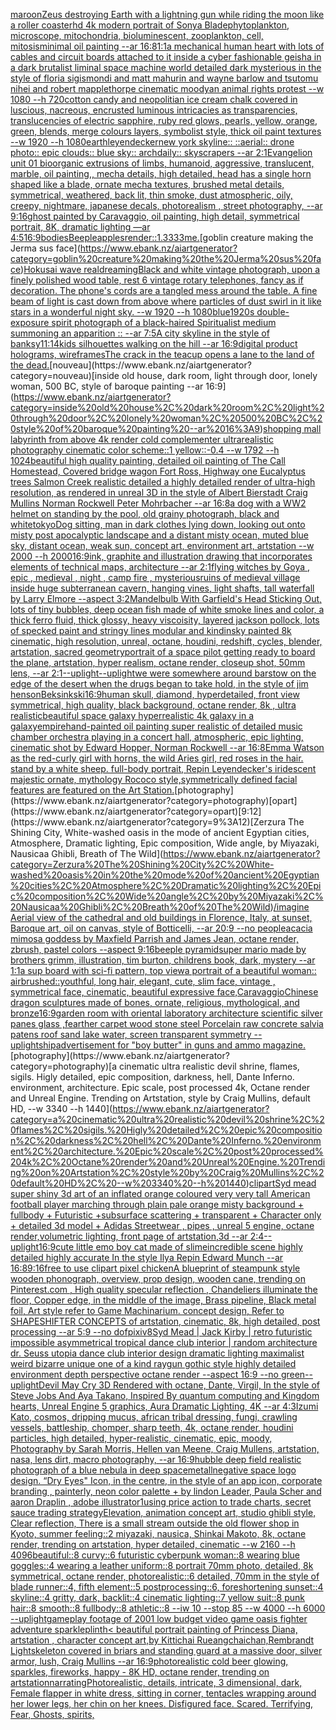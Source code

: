 [maroon](https://www.ebank.nz/aiartgenerator?category=maroon)[Zeus destroying Earth with a lightning gun while riding the moon like a roller coaster](https://www.ebank.nz/aiartgenerator?category=Zeus%20destroying%20Earth%20with%20a%20lightning%20gun%20while%20riding%20the%20moon%20like%20a%20roller%20coaster)[hd 4k modern portrait of Sonya Blade](https://www.ebank.nz/aiartgenerator?category=hd%204k%20modern%20portrait%20of%20Sonya%20Blade)[phytoplankton, microscope, mitochondria, bioluminescent, zooplankton, cell, mitosis](https://www.ebank.nz/aiartgenerator?category=phytoplankton%2C%20microscope%2C%20mitochondria%2C%20bioluminescent%2C%20zooplankton%2C%20cell%2C%20mitosis)[minimal oil painting --ar 16:8](https://www.ebank.nz/aiartgenerator?category=minimal%20oil%20painting%20--ar%2016%3A8)[1:1](https://www.ebank.nz/aiartgenerator?category=1%3A1)[a mechanical human heart with lots of cables and circuit boards attached to it inside a cyber fashionable geisha in a dark brutalist liminal space machine world detailed dark mysterious in the style of floria sigismondi and matt mahurin and wayne barlow and tsutomu nihei and robert mapplethorpe cinematic moody](https://www.ebank.nz/aiartgenerator?category=a%20mechanical%20human%20heart%20with%20lots%20of%20cables%20and%20circuit%20boards%20attached%20to%20it%20inside%20a%20cyber%20fashionable%20geisha%20in%20a%20dark%20brutalist%20liminal%20space%20machine%20world%20detailed%20dark%20mysterious%20in%20the%20style%20of%20floria%20sigismondi%20and%20matt%20mahurin%20and%20wayne%20barlow%20and%20tsutomu%20nihei%20and%20robert%20mapplethorpe%20cinematic%20moody)[an animal rights protest --w 1080 --h 720](https://www.ebank.nz/aiartgenerator?category=an%20animal%20rights%20protest%20--w%201080%20--h%20720)[cotton candy and neopolitian ice cream chalk covered in luscious, nacreous, encrusted luminous intricacies as transparencies, translucencies of electric sapphire, ruby red glows, pearls, yellow, orange, green, blends, merge colours layers, symbolist style, thick oil paint textures  --w 1920 --h 1080](https://www.ebank.nz/aiartgenerator?category=cotton%20candy%20and%20neopolitian%20ice%20cream%20chalk%20covered%20in%20luscious%2C%20nacreous%2C%20encrusted%20luminous%20intricacies%20as%20transparencies%2C%20translucencies%20of%20electric%20sapphire%2C%20ruby%20red%20glows%2C%20pearls%2C%20yellow%2C%20orange%2C%20green%2C%20blends%2C%20merge%20colours%20layers%2C%20symbolist%20style%2C%20thick%20oil%20paint%20textures%20%20--w%201920%20--h%201080)[earth](https://www.ebank.nz/aiartgenerator?category=earth)[leyendecker](https://www.ebank.nz/aiartgenerator?category=leyendecker)[new york skyline:: ::aerial:: drone photo:: epic clouds:: blue sky:: archdaily:: skyscrapers --ar 2:1](https://www.ebank.nz/aiartgenerator?category=new%20york%20skyline%3A%3A%20%3A%3Aaerial%3A%3A%20drone%20photo%3A%3A%20epic%20clouds%3A%3A%20blue%20sky%3A%3A%20archdaily%3A%3A%20skyscrapers%20--ar%202%3A1)[Evangelion unit 01 bioorganic extrusions of limbs, humanoid, aggressive, translucent, marble, oil painting,, mecha details, high detailed, head has a single horn shaped like a blade,  ornate mecha textures, brushed metal details, symmetrical, weathered, back lit, thin smoke, dust atmospheric, oily, creepy, nightmare, japanese decals, photorealism , street photography, --ar 9:16](https://www.ebank.nz/aiartgenerator?category=Evangelion%20unit%2001%20bioorganic%20extrusions%20of%20limbs%2C%20humanoid%2C%20aggressive%2C%20translucent%2C%20marble%2C%20oil%20painting%2C%2C%20mecha%20details%2C%20high%20detailed%2C%20head%20has%20a%20single%20horn%20shaped%20like%20a%20blade%2C%20%20ornate%20mecha%20textures%2C%20brushed%20metal%20details%2C%20symmetrical%2C%20weathered%2C%20back%20lit%2C%20thin%20smoke%2C%20dust%20atmospheric%2C%20oily%2C%20creepy%2C%20nightmare%2C%20japanese%20decals%2C%20photorealism%20%2C%20street%20photography%2C%20--ar%209%3A16)[ghost painted by Caravaggio, oil painting, high detail, symmetrical portrait, 8K, dramatic lighting —ar 4:5](https://www.ebank.nz/aiartgenerator?category=ghost%20painted%20by%20Caravaggio%2C%20oil%20painting%2C%20high%20detail%2C%20symmetrical%20portrait%2C%208K%2C%20dramatic%20lighting%20%E2%80%94ar%204%3A5)[16:9](https://www.ebank.nz/aiartgenerator?category=16%3A9)[bodies](https://www.ebank.nz/aiartgenerator?category=bodies)[Beeple](https://www.ebank.nz/aiartgenerator?category=Beeple)[apples](https://www.ebank.nz/aiartgenerator?category=apples)[render::1.3333](https://www.ebank.nz/aiartgenerator?category=render%3A%3A1.3333)[me.](https://www.ebank.nz/aiartgenerator?category=me.)[goblin creature making the Jerma sus face](https://www.ebank.nz/aiartgenerator?category=goblin%20creature%20making%20the%20Jerma%20sus%20face)[Hokusai wave real](https://www.ebank.nz/aiartgenerator?category=Hokusai%20wave%20real)[dreaming](https://www.ebank.nz/aiartgenerator?category=dreaming)[Black and white vintage photograph, upon a finely polished wood table, rest 6 vintage rotary telephones, fancy as if decoration. The phone's cords are a tangled mess around the table. A fine beam of light is cast down from above where particles of dust swirl in it like stars in a wonderful night sky. --w 1920 --h 1080](https://www.ebank.nz/aiartgenerator?category=Black%20and%20white%20vintage%20photograph%2C%20upon%20a%20finely%20polished%20wood%20table%2C%20rest%206%20vintage%20rotary%20telephones%2C%20fancy%20as%20if%20decoration.%20The%20phone%27s%20cords%20are%20a%20tangled%20mess%20around%20the%20table.%20A%20fine%20beam%20of%20light%20is%20cast%20down%20from%20above%20where%20particles%20of%20dust%20swirl%20in%20it%20like%20stars%20in%20a%20wonderful%20night%20sky.%20--w%201920%20--h%201080)[blue](https://www.ebank.nz/aiartgenerator?category=blue)[1920s double-exposure spirit photograph of a black-haired Spiritualist medium summoning an apparition :: --ar 7:5](https://www.ebank.nz/aiartgenerator?category=1920s%20double-exposure%20spirit%20photograph%20of%20a%20black-haired%20Spiritualist%20medium%20summoning%20an%20apparition%20%3A%3A%20--ar%207%3A5)[A city skyline in the style of banksy](https://www.ebank.nz/aiartgenerator?category=A%20city%20skyline%20in%20the%20style%20of%20banksy)[11:14](https://www.ebank.nz/aiartgenerator?category=11%3A14)[kids silhouettes walking on the hill --ar 16:9](https://www.ebank.nz/aiartgenerator?category=kids%20silhouettes%20walking%20on%20the%20hill%20--ar%2016%3A9)[digital product holograms, wireframes](https://www.ebank.nz/aiartgenerator?category=digital%20product%20holograms%2C%20wireframes)[The crack in the teacup opens a lane to the land of the dead.](https://www.ebank.nz/aiartgenerator?category=The%20crack%20in%20the%20teacup%20opens%20a%20lane%20to%20the%20land%20of%20the%20dead.)[nouveau](https://www.ebank.nz/aiartgenerator?category=nouveau)[inside old house, dark room, light through door, lonely woman, 500 BC, style of baroque painting --ar 16:9](https://www.ebank.nz/aiartgenerator?category=inside%20old%20house%2C%20dark%20room%2C%20light%20through%20door%2C%20lonely%20woman%2C%20500%20BC%2C%20style%20of%20baroque%20painting%20--ar%2016%3A9)[shopping mall labyrinth from above 4k render cold complementer ultrarealistic photography cinematic color scheme::1 yellow::-0.4  --w 1792 --h 1024](https://www.ebank.nz/aiartgenerator?category=shopping%20mall%20labyrinth%20from%20above%204k%20render%20cold%20complementer%20ultrarealistic%20photography%20cinematic%20color%20scheme%3A%3A1%20yellow%3A%3A-0.4%20%20--w%201792%20--h%201024)[beautiful high quality painting, detailed oil painting of The Call Homestead, Covered bridge wagon Fort Ross, Highway one Eucalyptus trees  Salmon Creek realistic detailed a highly detailed render of ultra-high resolution, as rendered in unreal 3D in the style of Albert Bierstadt Craig Mullins Norman Rockwell Peter Mohrbacher --ar 16:8](https://www.ebank.nz/aiartgenerator?category=beautiful%20high%20quality%20painting%2C%20detailed%20oil%20painting%20of%20The%20Call%20Homestead%2C%20Covered%20bridge%20wagon%20Fort%20Ross%2C%20Highway%20one%20Eucalyptus%20trees%20%20Salmon%20Creek%20realistic%20detailed%20a%20highly%20detailed%20render%20of%20ultra-high%20resolution%2C%20as%20rendered%20in%20unreal%203D%20in%20the%20style%20of%20Albert%20Bierstadt%20Craig%20Mullins%20Norman%20Rockwell%20Peter%20Mohrbacher%20--ar%2016%3A8)[a dog with a WW2 helmet on standing by the pool, old grainy photograph, black and white](https://www.ebank.nz/aiartgenerator?category=a%20dog%20with%20a%20WW2%20helmet%20on%20standing%20by%20the%20pool%2C%20old%20grainy%20photograph%2C%20black%20and%20white)[tokyo](https://www.ebank.nz/aiartgenerator?category=tokyo)[Dog sitting, man in dark clothes lying down, looking out onto misty post apocalyptic landscape and a distant misty ocean, muted blue sky, distant ocean, weak sun, concept art, environment art, artstation --w 2000 --h 2000](https://www.ebank.nz/aiartgenerator?category=Dog%20sitting%2C%20man%20in%20dark%20clothes%20lying%20down%2C%20looking%20out%20onto%20misty%20post%20apocalyptic%20landscape%20and%20a%20distant%20misty%20ocean%2C%20muted%20blue%20sky%2C%20distant%20ocean%2C%20weak%20sun%2C%20concept%20art%2C%20environment%20art%2C%20artstation%20--w%202000%20--h%202000)[16:9](https://www.ebank.nz/aiartgenerator?category=16%3A9)[ink, graphite and illustration drawing that incorporates elements of technical maps, architecture --ar 2:1](https://www.ebank.nz/aiartgenerator?category=ink%2C%20graphite%20and%20illustration%20drawing%20that%20incorporates%20elements%20of%20technical%20maps%2C%20architecture%20--ar%202%3A1)[flying witches by Goya , epic , medieval , night , camp fire , mysterious](https://www.ebank.nz/aiartgenerator?category=flying%20witches%20by%20Goya%20%2C%20epic%20%2C%20medieval%20%2C%20night%20%2C%20camp%20fire%20%2C%20mysterious)[ruins of medieval village inside huge subterranean cavern, hanging vines, light shafts, tall waterfall by Larry Elmore --aspect 3:2](https://www.ebank.nz/aiartgenerator?category=ruins%20of%20medieval%20village%20inside%20huge%20subterranean%20cavern%2C%20hanging%20vines%2C%20light%20shafts%2C%20tall%20waterfall%20by%20Larry%20Elmore%20--aspect%203%3A2)[Mandelbulb With Garfield's Head Sticking Out, lots of tiny bubbles, deep ocean fish made of white smoke lines and color, a thick ferro fluid, thick glossy, heavy viscoisity, layered jackson pollock, lots of specked paint and stringy lines modular and kindinsky painted 8k cinematic, high resolution, unreal, octane, houdini, redshift, cycles, blender, artstation, sacred geometry](https://www.ebank.nz/aiartgenerator?category=Mandelbulb%20With%20Garfield%27s%20Head%20Sticking%20Out%2C%20lots%20of%20tiny%20bubbles%2C%20deep%20ocean%20fish%20made%20of%20white%20smoke%20lines%20and%20color%2C%20a%20thick%20ferro%20fluid%2C%20thick%20glossy%2C%20heavy%20viscoisity%2C%20layered%20jackson%20pollock%2C%20lots%20of%20specked%20paint%20and%20stringy%20lines%20modular%20and%20kindinsky%20painted%208k%20cinematic%2C%20high%20resolution%2C%20unreal%2C%20octane%2C%20houdini%2C%20redshift%2C%20cycles%2C%20blender%2C%20artstation%2C%20sacred%20geometry)[portrait of a space pilot getting ready to board the plane, artstation, hyper realism, octane render, closeup shot, 50mm lens, --ar 2:1](https://www.ebank.nz/aiartgenerator?category=portrait%20of%20a%20space%20pilot%20getting%20ready%20to%20board%20the%20plane%2C%20artstation%2C%20hyper%20realism%2C%20octane%20render%2C%20closeup%20shot%2C%2050mm%20lens%2C%20--ar%202%3A1)[--uplight](https://www.ebank.nz/aiartgenerator?category=--uplight)[--uplight](https://www.ebank.nz/aiartgenerator?category=--uplight)[we were somewhere around barstow on the edge of the desert when the drugs began to take hold, in the style of jim henson](https://www.ebank.nz/aiartgenerator?category=we%20were%20somewhere%20around%20barstow%20on%20the%20edge%20of%20the%20desert%20when%20the%20drugs%20began%20to%20take%20hold%2C%20in%20the%20style%20of%20jim%20henson)[Beksinkski](https://www.ebank.nz/aiartgenerator?category=Beksinkski)[16:9](https://www.ebank.nz/aiartgenerator?category=16%3A9)[human skull, diamond, hyperdetailed, front view symmetrical, high quality, black background, octane render, 8k , ultra realistic](https://www.ebank.nz/aiartgenerator?category=human%20skull%2C%20diamond%2C%20hyperdetailed%2C%20front%20view%20symmetrical%2C%20high%20quality%2C%20black%20background%2C%20octane%20render%2C%208k%20%2C%20ultra%20realistic)[beautiful space galaxy hyperrealistic 4k galaxy in a galaxy](https://www.ebank.nz/aiartgenerator?category=beautiful%20space%20galaxy%20hyperrealistic%204k%20galaxy%20in%20a%20galaxy)[empire](https://www.ebank.nz/aiartgenerator?category=empire)[hand-painted oil painting super realistic of detailed music chamber orchestra playing in a concert hall, atmospheric, epic lighting, cinematic shot by Edward Hopper, Norman Rockwell   --ar 16:8](https://www.ebank.nz/aiartgenerator?category=hand-painted%20oil%20painting%20super%20realistic%20of%20detailed%20music%20chamber%20orchestra%20playing%20in%20a%20concert%20hall%2C%20atmospheric%2C%20epic%20lighting%2C%20cinematic%20shot%20by%20Edward%20Hopper%2C%20Norman%20Rockwell%20%20%20--ar%2016%3A8)[Emma Watson as the red-curly girl with horns, the wild Aries girl, red roses in the hair. stand by a white sheep. full-body portrait, Repin Leyendecker's iridescent majestic ornate, mythology Rococo style,symmetrically defined facial features are featured on the Art Station.](https://www.ebank.nz/aiartgenerator?category=Emma%20Watson%20as%20the%20red-curly%20girl%20with%20horns%2C%20the%20wild%20Aries%20girl%2C%20red%20roses%20in%20the%20hair.%20stand%20by%20a%20white%20sheep.%20full-body%20portrait%2C%20Repin%20Leyendecker%27s%20iridescent%20majestic%20ornate%2C%20mythology%20Rococo%20style%2Csymmetrically%20defined%20facial%20features%20are%20featured%20on%20the%20Art%20Station.)[photography](https://www.ebank.nz/aiartgenerator?category=photography)[opart](https://www.ebank.nz/aiartgenerator?category=opart)[9:12](https://www.ebank.nz/aiartgenerator?category=9%3A12)[Zerzura The Shining City, White-washed oasis in the mode of ancient Egyptian cities, Atmosphere, Dramatic lighting, Epic composition, Wide angle, by Miyazaki, Nausicaa Ghibli, Breath of The Wild](https://www.ebank.nz/aiartgenerator?category=Zerzura%20The%20Shining%20City%2C%20White-washed%20oasis%20in%20the%20mode%20of%20ancient%20Egyptian%20cities%2C%20Atmosphere%2C%20Dramatic%20lighting%2C%20Epic%20composition%2C%20Wide%20angle%2C%20by%20Miyazaki%2C%20Nausicaa%20Ghibli%2C%20Breath%20of%20The%20Wild)[/imagine Aerial view of the cathedral and old buildings in Florence, Italy, at sunset, Baroque art, oil on canvas, style of Botticelli, --ar 20:9 --no people](https://www.ebank.nz/aiartgenerator?category=/imagine%20Aerial%20view%20of%20the%20cathedral%20and%20old%20buildings%20in%20Florence%2C%20Italy%2C%20at%20sunset%2C%20Baroque%20art%2C%20oil%20on%20canvas%2C%20style%20of%20Botticelli%2C%20--ar%2020%3A9%20--no%20people)[acacia mimosa goddess by Maxfield Parrish and James Jean, octane render, zbrush, pastel colors --aspect 9:16](https://www.ebank.nz/aiartgenerator?category=acacia%20mimosa%20goddess%20by%20Maxfield%20Parrish%20and%20James%20Jean%2C%20octane%20render%2C%20zbrush%2C%20pastel%20colors%20--aspect%209%3A16)[beeple pyramid](https://www.ebank.nz/aiartgenerator?category=beeple%20pyramid)[super mario made by brothers grimm, illustration, tim burton, childrens book, dark, mystery --ar 1:1](https://www.ebank.nz/aiartgenerator?category=super%20mario%20made%20by%20brothers%20grimm%2C%20illustration%2C%20tim%20burton%2C%20childrens%20book%2C%20dark%2C%20mystery%20--ar%201%3A1)[a sup board with sci-fi pattern, top view](https://www.ebank.nz/aiartgenerator?category=a%20sup%20board%20with%20sci-fi%20pattern%2C%20top%20view)[a portrait of a beautiful woman:: airbrushed::youthful, long hair, elegant, cute, slim face, vintage , symmetrical face, cinematic, beautiful expressive face,Caravaggio](https://www.ebank.nz/aiartgenerator?category=a%20portrait%20of%20a%20beautiful%20woman%3A%3A%20airbrushed%3A%3Ayouthful%2C%20long%20hair%2C%20elegant%2C%20cute%2C%20slim%20face%2C%20vintage%20%2C%20symmetrical%20face%2C%20cinematic%2C%20beautiful%20expressive%20face%2CCaravaggio)[Chinese dragon sculptures made of bones, ornate, religious, mythological, and bronze](https://www.ebank.nz/aiartgenerator?category=Chinese%20dragon%20sculptures%20made%20of%20bones%2C%20ornate%2C%20religious%2C%20mythological%2C%20and%20bronze)[16:9](https://www.ebank.nz/aiartgenerator?category=16%3A9)[garden room with oriental laboratory architecture scientific silver panes glass ,fearther carpet wood stone steel Porcelain raw concrete salvia patens roof sand lake water, screen transparent symmetry --uplight](https://www.ebank.nz/aiartgenerator?category=garden%20room%20with%20oriental%20laboratory%20architecture%20scientific%20silver%20panes%20glass%20%2Cfearther%20carpet%20wood%20stone%20steel%20Porcelain%20raw%20concrete%20salvia%20patens%20roof%20sand%20lake%20water%2C%20screen%20transparent%20symmetry%20--uplight)[ship](https://www.ebank.nz/aiartgenerator?category=ship)[advertisement for "boy butter" in guns and ammo magazine.](https://www.ebank.nz/aiartgenerator?category=advertisement%20for%20%22boy%20butter%22%20in%20guns%20and%20ammo%20magazine.)[photography](https://www.ebank.nz/aiartgenerator?category=photography)[a cinematic ultra realistic devil shrine, flames, sigils. Higly detailed, epic composition, darkness, hell, Dante Inferno. environment, architecture. Epic scale, post processed 4k, Octane render and Unreal Engine. Trending on Artstation, style by Craig Mullins, default HD, --w 3340 --h 1440](https://www.ebank.nz/aiartgenerator?category=a%20cinematic%20ultra%20realistic%20devil%20shrine%2C%20flames%2C%20sigils.%20Higly%20detailed%2C%20epic%20composition%2C%20darkness%2C%20hell%2C%20Dante%20Inferno.%20environment%2C%20architecture.%20Epic%20scale%2C%20post%20processed%204k%2C%20Octane%20render%20and%20Unreal%20Engine.%20Trending%20on%20Artstation%2C%20style%20by%20Craig%20Mullins%2C%20default%20HD%2C%20--w%203340%20--h%201440)[clipart](https://www.ebank.nz/aiartgenerator?category=clipart)[Syd mead super shiny 3d art of an inflated orange coloured very very tall American football player marching through plain pale orange misty background + fullbody + Futuristic +subsurface scattering + transparent + Character only + detailed 3d model + Adidas Streetwear , pipes , unreal 5 engine, octane render,volumetric lighting, front page of artstation,3d --ar 2:4](https://www.ebank.nz/aiartgenerator?category=Syd%20mead%20super%20shiny%203d%20art%20of%20an%20inflated%20orange%20coloured%20very%20very%20tall%20American%20football%20player%20marching%20through%20plain%20pale%20orange%20misty%20background%20%2B%20fullbody%20%2B%20Futuristic%20%2Bsubsurface%20scattering%20%2B%20transparent%20%2B%20Character%20only%20%2B%20detailed%203d%20model%20%2B%20Adidas%20Streetwear%20%2C%20pipes%20%2C%20unreal%205%20engine%2C%20octane%20render%2Cvolumetric%20lighting%2C%20front%20page%20of%20artstation%2C3d%20--ar%202%3A4)[--uplight](https://www.ebank.nz/aiartgenerator?category=--uplight)[16:9](https://www.ebank.nz/aiartgenerator?category=16%3A9)[cute little emo boy cat made of slime](https://www.ebank.nz/aiartgenerator?category=cute%20little%20emo%20boy%20cat%20made%20of%20slime)[incredible scene highly detailed highly accurate In the style Ilya Repin Edward Munch --ar 16:8](https://www.ebank.nz/aiartgenerator?category=incredible%20scene%20highly%20detailed%20highly%20accurate%20In%20the%20style%20Ilya%20Repin%20Edward%20Munch%20--ar%2016%3A8)[9:16](https://www.ebank.nz/aiartgenerator?category=9%3A16)[free to use clipart pixel chicken](https://www.ebank.nz/aiartgenerator?category=free%20to%20use%20clipart%20pixel%20chicken)[A blueprint of steampunk style wooden phonograph,  overview, prop design, wooden cane,  trending on Pinterest.com  , High quality specular reflection ,  Chandeliers illuminate the floor, Copper  edge, in the middle of the image, Brass pipeline,  Black metal foil,  Art style refer to Game Machinarium.  concept design, Refer to SHAPESHIFTER CONCEPTS  of artstation, cinematic,  8k, high detailed,  post processing    --ar 5:9   --no dof](https://www.ebank.nz/aiartgenerator?category=A%20blueprint%20of%20steampunk%20style%20wooden%20phonograph%2C%20%20overview%2C%20prop%20design%2C%20wooden%20cane%2C%20%20trending%20on%20Pinterest.com%20%20%2C%20High%20quality%20specular%20reflection%20%2C%20%20Chandeliers%20illuminate%20the%20floor%2C%20Copper%20%20edge%2C%20in%20the%20middle%20of%20the%20image%2C%20Brass%20pipeline%2C%20%20Black%20metal%20foil%2C%20%20Art%20style%20refer%20to%20Game%20Machinarium.%20%20concept%20design%2C%20Refer%20to%20SHAPESHIFTER%20CONCEPTS%20%20of%20artstation%2C%20cinematic%2C%20%208k%2C%20high%20detailed%2C%20%20post%20processing%20%20%20%20--ar%205%3A9%20%20%20--no%20dof)[pixiv](https://www.ebank.nz/aiartgenerator?category=pixiv)[8](https://www.ebank.nz/aiartgenerator?category=8)[Syd Mead | Jack Kirby | retro futuristic impossible asymmetrical tropical dance club interior | random architecture dr. Seuss utopia dance club interior design dramatic lighting maximalist weird bizarre unique one of a kind raygun gothic style highly detailed environment depth perspective octane render --aspect 16:9 --no green](https://www.ebank.nz/aiartgenerator?category=Syd%20Mead%20%7C%20Jack%20Kirby%20%7C%20retro%20futuristic%20impossible%20asymmetrical%20tropical%20dance%20club%20interior%20%7C%20random%20architecture%20dr.%20Seuss%20utopia%20dance%20club%20interior%20design%20dramatic%20lighting%20maximalist%20weird%20bizarre%20unique%20one%20of%20a%20kind%20raygun%20gothic%20style%20highly%20detailed%20environment%20depth%20perspective%20octane%20render%20--aspect%2016%3A9%20--no%20green)[--uplight](https://www.ebank.nz/aiartgenerator?category=--uplight)[Devil May Cry 3D Rendered with octane, Dante, Virgil, In the style of Steve Jobs And Aya Takano, Inspired By quantum computing and Kingdom hearts, Unreal Engine 5 graphics, Aura Dramatic Lighting, 4K --ar 4:3](https://www.ebank.nz/aiartgenerator?category=Devil%20May%20Cry%203D%20Rendered%20with%20octane%2C%20Dante%2C%20Virgil%2C%20In%20the%20style%20of%20Steve%20Jobs%20And%20Aya%20Takano%2C%20Inspired%20By%20quantum%20computing%20and%20Kingdom%20hearts%2C%20Unreal%20Engine%205%20graphics%2C%20Aura%20Dramatic%20Lighting%2C%204K%20--ar%204%3A3)[Izumi Kato, cosmos, dripping mucus, african tribal dressing, fungi, crawling vessels, battleship, chomper, sharp teeth, 4k, octane render, houdini particles, high detailed, hyper-realistic, cinematic, epic, moody, Photography by Sarah Morris, Hellen van Meene, Craig Mullens, artstation, nasa, lens dirt, macro photography, --ar 16:9](https://www.ebank.nz/aiartgenerator?category=Izumi%20Kato%2C%20cosmos%2C%20dripping%20mucus%2C%20african%20tribal%20dressing%2C%20fungi%2C%20crawling%20vessels%2C%20battleship%2C%20chomper%2C%20sharp%20teeth%2C%204k%2C%20octane%20render%2C%20houdini%20particles%2C%20high%20detailed%2C%20hyper-realistic%2C%20cinematic%2C%20epic%2C%20moody%2C%20Photography%20by%20Sarah%20Morris%2C%20Hellen%20van%20Meene%2C%20Craig%20Mullens%2C%20artstation%2C%20nasa%2C%20lens%20dirt%2C%20macro%20photography%2C%20--ar%2016%3A9)[hubble deep field realistic photograph of a blue nebula in deep space](https://www.ebank.nz/aiartgenerator?category=hubble%20deep%20field%20realistic%20photograph%20of%20a%20blue%20nebula%20in%20deep%20space)[metall](https://www.ebank.nz/aiartgenerator?category=metall)[negative space logo design. “Dry Eyes" Icon, in the centre, in the style of an app icon, corporate branding , painterly, neon color palette + by lindon Leader, Paula Scher and aaron Draplin , adobe illustrator](https://www.ebank.nz/aiartgenerator?category=negative%20space%20logo%20design.%20%E2%80%9CDry%20Eyes%22%20Icon%2C%20in%20the%20centre%2C%20in%20the%20style%20of%20an%20app%20icon%2C%20corporate%20branding%20%2C%20painterly%2C%20neon%20color%20palette%20%2B%20by%20lindon%20Leader%2C%20Paula%20Scher%20and%20aaron%20Draplin%20%2C%20adobe%20illustrator)[1](https://www.ebank.nz/aiartgenerator?category=1)[using price action to trade charts, secret sauce trading strategy](https://www.ebank.nz/aiartgenerator?category=using%20price%20action%20to%20trade%20charts%2C%20secret%20sauce%20trading%20strategy)[Elevation, animation concept art, studio ghibli style, Clear reflection, There is a small stream outside the old flower shop in Kyoto, summer feeling::2 miyazaki, nausica, Shinkai Makoto, 8k, octane render, trending on artstation, hyper detailed, cinematic --w 2160  --h 4096](https://www.ebank.nz/aiartgenerator?category=Elevation%2C%20animation%20concept%20art%2C%20studio%20ghibli%20style%2C%20Clear%20reflection%2C%20There%20is%20a%20small%20stream%20outside%20the%20old%20flower%20shop%20in%20Kyoto%2C%20summer%20feeling%3A%3A2%20miyazaki%2C%20nausica%2C%20Shinkai%20Makoto%2C%208k%2C%20octane%20render%2C%20trending%20on%20artstation%2C%20hyper%20detailed%2C%20cinematic%20--w%202160%20%20--h%204096)[beautiful::8 curvy::6 futuristic cyberpunk woman::8 wearing blue goggles::4 wearing a leather uniform::8 portrait 70mm photo, detailed, 8k symmetrical, octane render, photorealistic::6 detailed, 70mm in the style of blade runner::4, fifth element::5 postprocessing::6, foreshortening sunset::4 skyline::4 gritty, dark, backlit::4 cinematic lighting::7 yellow suit::8 punk hair::8 smooth::8 fullbody::8 athletic::8 --iw 10 --stop 85 --w 4000 --h 6000 --uplight](https://www.ebank.nz/aiartgenerator?category=beautiful%3A%3A8%20curvy%3A%3A6%20futuristic%20cyberpunk%20woman%3A%3A8%20wearing%20blue%20goggles%3A%3A4%20wearing%20a%20leather%20uniform%3A%3A8%20portrait%2070mm%20photo%2C%20detailed%2C%208k%20symmetrical%2C%20octane%20render%2C%20photorealistic%3A%3A6%20detailed%2C%2070mm%20in%20the%20style%20of%20blade%20runner%3A%3A4%2C%20fifth%20element%3A%3A5%20postprocessing%3A%3A6%2C%20foreshortening%20sunset%3A%3A4%20skyline%3A%3A4%20gritty%2C%20dark%2C%20backlit%3A%3A4%20cinematic%20lighting%3A%3A7%20yellow%20suit%3A%3A8%20punk%20hair%3A%3A8%20smooth%3A%3A8%20fullbody%3A%3A8%20athletic%3A%3A8%20--iw%2010%20--stop%2085%20--w%204000%20--h%206000%20--uplight)[gameplay footage of 2001 low budget video game oasis fighter adventure sparkle](https://www.ebank.nz/aiartgenerator?category=gameplay%20footage%20of%202001%20low%20budget%20video%20game%20oasis%20fighter%20adventure%20sparkle)[plinth](https://www.ebank.nz/aiartgenerator?category=plinth)[< beautiful portrait painting of Princess Diana, artstation , character concept art,by Kittichai Rueangchaichan,Rembrandt Light](https://www.ebank.nz/aiartgenerator?category=%3C%20beautiful%20portrait%20painting%20of%20Princess%20Diana%2C%20artstation%20%2C%20character%20concept%20art%2Cby%20Kittichai%20Rueangchaichan%2CRembrandt%20Light)[skeleton covered in briars and standing guard at a massive door, silver armor, lush, Craig Mullins --ar 16:9](https://www.ebank.nz/aiartgenerator?category=skeleton%20covered%20in%20briars%20and%20standing%20guard%20at%20a%20massive%20door%2C%20silver%20armor%2C%20lush%2C%20Craig%20Mullins%20--ar%2016%3A9)[photorealistic cold beer glowing, sparkles, fireworks, happy - 8K HD, octane render, trending on artstation](https://www.ebank.nz/aiartgenerator?category=photorealistic%20cold%20beer%20glowing%2C%20sparkles%2C%20fireworks%2C%20happy%20-%208K%20HD%2C%20octane%20render%2C%20trending%20on%20artstation)[narrating](https://www.ebank.nz/aiartgenerator?category=narrating)[Photorealistic, details, intricate, 3 dimensional, dark, Female flapper in white dress,  sitting in corner, tentacles wrapping around her lower legs, her chin on her knees. Disfigured face. Scared. Terrifying, Fear,  Ghosts,  spirits,](https://www.ebank.nz/aiartgenerator?category=Photorealistic%2C%20details%2C%20intricate%2C%203%20dimensional%2C%20dark%2C%20Female%20flapper%20in%20white%20dress%2C%20%20sitting%20in%20corner%2C%20tentacles%20wrapping%20around%20her%20lower%20legs%2C%20her%20chin%20on%20her%20knees.%20Disfigured%20face.%20Scared.%20Terrifying%2C%20Fear%2C%20%20Ghosts%2C%20%20spirits%2C)